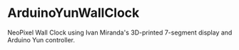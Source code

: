 # ArduinoYunWallClock
NeoPixel Wall Clock using Ivan Miranda's 3D-printed 7-segment display and Arduino Yun controller.
